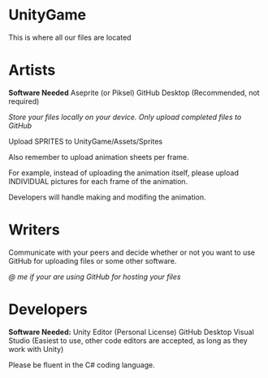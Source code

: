 # UnityGame
This is where all our files are located
# Artists
**Software Needed**
Aseprite (or Piksel)
GitHub Desktop (Recommended, not required)


*Store your files locally on your device. Only upload completed files to GitHub*


Upload SPRITES to UnityGame/Assets/Sprites

Also remember to upload animation sheets per frame.


For example, instead of uploading the animation itself, please upload INDIVIDUAL pictures for each frame of the animation.


Developers will handle making and modifing the animation.
# Writers
Communicate with your peers and decide whether or not you want to use GitHub for uploading files or some other software. 

*@ me if your are using GitHub for hosting your files*
# Developers
**Software Needed:**
Unity Editor (Personal License)
GitHub Desktop
Visual Studio (Easiest to use, other code editors are accepted, as long as they work with Unity)


Please be fluent in the C# coding language.
